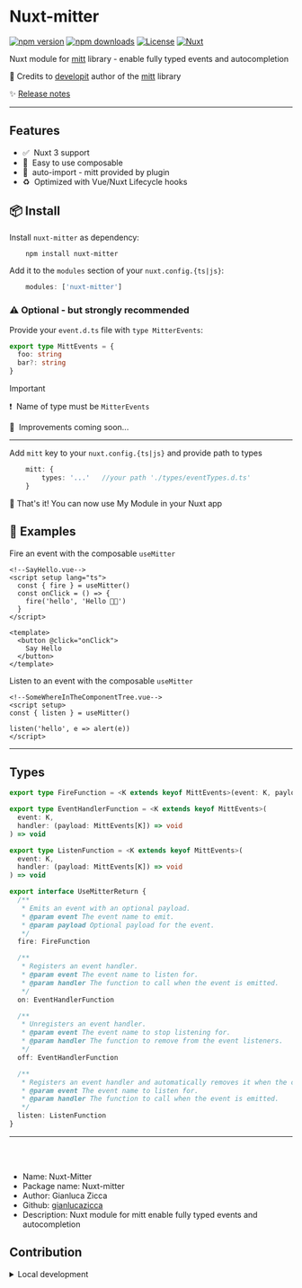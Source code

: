 # Nuxt-mitter

[![npm version][npm-version-src]][npm-version-href]
[![npm downloads][npm-downloads-src]][npm-downloads-href]
[![License][license-src]][license-href]
[![Nuxt][nuxt-src]][nuxt-href]

Nuxt module for [mitt](https://github.com/developit) library - enable fully typed events and autocompletion

👏&nbsp;Credits to [developit](https://github.com/developit) author of the [mitt](https://github.com/developit) library


✨ [Release notes](CHANGELOG.md)

___

## Features

<!-- Highlight some of the features your module provide here -->
- ✅ &nbsp;Nuxt 3 support
- 🤞 &nbsp;Easy to use composable
- 🔌 &nbsp;auto-import - mitt provided by plugin
- ♻️ &nbsp;Optimized with Vue/Nuxt Lifecycle hooks

## 📦&nbsp;Install

Install `nuxt-mitter` as dependency:

```bash
    npm install nuxt-mitter
```

Add it to the `modules` section of your `nuxt.config.{ts|js}`:

```typescript
    modules: ['nuxt-mitter']
```

### ⚠️&nbsp;Optional - but strongly recommended

Provide your `event.d.ts` file with `type MitterEvents`:

```typescript
export type MittEvents = {
  foo: string
  bar?: string
}
```
>[!IMPORTANT]
> ❗&nbsp; Name of type must be `MitterEvents`

 🚧&nbsp; Improvements coming soon...

_____

Add `mitt` key to your `nuxt.config.{ts|js}` and provide path to types

```typescript
    mitt: {
        types: '...'   //your path './types/eventTypes.d.ts'
    }
```



🏁&nbsp;That's it! You can now use My Module in your Nuxt app 

## 🚀 Examples

Fire an event with the composable `useMitter`
```vue
<!--SayHello.vue-->
<script setup lang="ts">
  const { fire } = useMitter()
  const onClick = () => {
    fire('hello', 'Hello 🫠🖖')
  }
</script>

<template>
  <button @click="onClick">
    Say Hello
  </button>
</template>
```

Listen to an event with the composable `useMitter`
```vue
<!--SomeWhereInTheComponentTree.vue-->
<script setup>
const { listen } = useMitter()

listen('hello', e => alert(e))
</script>
```
------

## Types

```typescript
export type FireFunction = <K extends keyof MittEvents>(event: K, payload?: MittEvents[K]) => void

export type EventHandlerFunction = <K extends keyof MittEvents>(
  event: K,
  handler: (payload: MittEvents[K]) => void
) => void

export type ListenFunction = <K extends keyof MittEvents>(
  event: K,
  handler: (payload: MittEvents[K]) => void
) => void

export interface UseMitterReturn {
  /**
   * Emits an event with an optional payload.
   * @param event The event name to emit.
   * @param payload Optional payload for the event.
   */
  fire: FireFunction

  /**
   * Registers an event handler.
   * @param event The event name to listen for.
   * @param handler The function to call when the event is emitted.
   */
  on: EventHandlerFunction

  /**
   * Unregisters an event handler.
   * @param event The event name to stop listening for.
   * @param handler The function to remove from the event listeners.
   */
  off: EventHandlerFunction

  /**
   * Registers an event handler and automatically removes it when the component is unmounted.
   * @param event The event name to listen for.
   * @param handler The function to call when the event is emitted.
   */
  listen: ListenFunction
}

```


______
<br>
<br>

- Name: Nuxt-Mitter
- Package name: Nuxt-mitter
- Author: Gianluca Zicca
- Github: [gianlucazicca](https://github.com/gianlucazicca)
- Description: Nuxt module for mitt enable fully typed events and autocompletion


## Contribution

<details>
  <summary>Local development</summary>
  
  ```bash
  # Install dependencies
  npm install
  
  # Generate type stubs
  npm run dev:prepare
  
  # Develop with the playground
  npm run dev
  
  # Build the playground
  npm run dev:build
  
  # Run ESLint
  npm run lint
  
  # Run Vitest
  npm run test
  npm run test:watch
  
  # Release new version
  npm run release
  ```

</details>


<!-- Badges -->
[npm-version-src]: https://img.shields.io/npm/v/my-module/latest.svg?style=flat&colorA=020420&colorB=00DC82
[npm-version-href]: https://npmjs.com/package/my-module

[npm-downloads-src]: https://img.shields.io/npm/dm/my-module.svg?style=flat&colorA=020420&colorB=00DC82
[npm-downloads-href]: https://npmjs.com/package/my-module

[license-src]: https://img.shields.io/npm/l/my-module.svg?style=flat&colorA=020420&colorB=00DC82
[license-href]: https://npmjs.com/package/my-module

[nuxt-src]: https://img.shields.io/badge/Nuxt-020420?logo=nuxt.js
[nuxt-href]: https://nuxt.com
